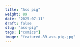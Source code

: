 ```yaml
---
title: "Ass pig"
weight: 89
date: "2025-07-11"
draft: false
slug: "ass-pig"
tags: ["comics"]
image: "featured-89-ass-pig.jpg"
---
```

